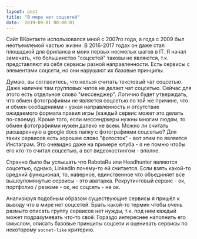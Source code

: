 ```yaml
---
layout: post
title: "В мире нет соцсетей"
date:  2019-09-01 00:00:01
---
```


Сайт ВКонтакте использовался мной с 2007го года, а года с 2009 был неотъемлемой частью жизни. В 2016-2017 годах он даже стал площадкой для фриланса и моих первых несмелых шагов в IT. Я начал замечать, что большинство "соцсетей" таковы не являются, т.к. представляют из себя сервисы разной направленности. Есть сервисы с элементами соцсети, но они нарушают их базовые принципы.

Думаю, вы согласитесь, что нельзя считать текстовый чат соцсетью. Даже наличие там групповых чатов не делает чат соцсетью. Сейчас для этого есть отдельное слово "мессенджер". Логично будет утверждать, что обмен фотографиями не является соцсетью по той же причине, что и обмен сообщениями - узкая направленность и отсутствие ожидаемого формата правил игры (каждый сервис может это делать по-своему). Кроме того, если мессенджеры нужны многим людям, то обмен фотографиями нужен далеко не всем. Можно ли считать расшаренную в google docs папку с фотографиями соцсетью? Для таких сервисов есть хорошее слово "фотосток" - вот этим по является Инстаграм. Это очевидно даже на примере ютуба - я не помню чтобы его кто-то считал соцсетью, а вот видеохостингом - вполне.

Странно было бы услышать что RabotaRu или Headhunter являются соцсетью, однако, LinkedIn почему-то ей считается. Если взять какой-то средний функционал, то, наверное, единственное что объединяет все вышеупомянутые сервисы - это аватарка. Рекрутинговый сервис - ок, портфолио / резюме - ок, но соцсеть - не ок.

Анализируя подобным образом существующие сервисы я пришёл к выводу что в мире нет соцсетей. Брать какой-то термин чтобы очень размыто описать группу сервисов нет нужды, т.к. под ним каждый может подразумевать что-то своё. Гораздо интереснее наполнить его смыслом, описать базовые принципы соцсети и оценивать сервисы по некоторому `socnet-like` критерию.

